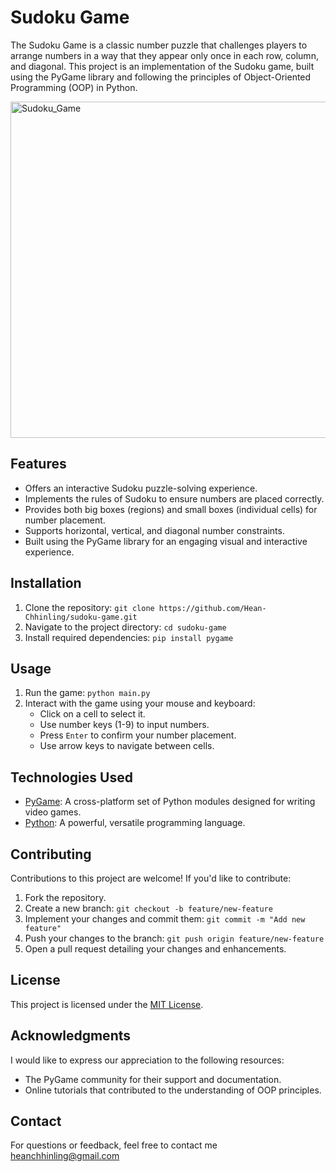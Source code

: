 # Sudoku Game

The Sudoku Game is a classic number puzzle that challenges players to arrange numbers in a way that they appear only once in each row, column, and diagonal. This project is an implementation of the Sudoku game, built using the PyGame library and following the principles of Object-Oriented Programming (OOP) in Python.

<img width="538" alt="Sudoku_Game" src="https://github.com/Hean-Chhinling/Sudoku_Game/assets/92643868/3505d842-3019-4da4-9c27-ddb420b8c2c5">


## Features

- Offers an interactive Sudoku puzzle-solving experience.
- Implements the rules of Sudoku to ensure numbers are placed correctly.
- Provides both big boxes (regions) and small boxes (individual cells) for number placement.
- Supports horizontal, vertical, and diagonal number constraints.
- Built using the PyGame library for an engaging visual and interactive experience.

## Installation

1. Clone the repository: `git clone https://github.com/Hean-Chhinling/sudoku-game.git`
2. Navigate to the project directory: `cd sudoku-game`
3. Install required dependencies: `pip install pygame`

## Usage

1. Run the game: `python main.py`
2. Interact with the game using your mouse and keyboard:
   - Click on a cell to select it.
   - Use number keys (1-9) to input numbers.
   - Press `Enter` to confirm your number placement.
   - Use arrow keys to navigate between cells.

## Technologies Used

- [PyGame](https://www.pygame.org/): A cross-platform set of Python modules designed for writing video games.
- [Python](https://www.python.org/): A powerful, versatile programming language.

## Contributing

Contributions to this project are welcome! If you'd like to contribute:

1. Fork the repository.
2. Create a new branch: `git checkout -b feature/new-feature`
3. Implement your changes and commit them: `git commit -m "Add new feature"`
4. Push your changes to the branch: `git push origin feature/new-feature`
5. Open a pull request detailing your changes and enhancements.

## License

This project is licensed under the [MIT License](LICENSE).

## Acknowledgments

I would like to express our appreciation to the following resources:

- The PyGame community for their support and documentation.
- Online tutorials that contributed to the understanding of OOP principles.

## Contact

For questions or feedback, feel free to contact me heanchhinling@gmail.com

